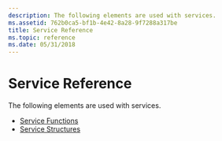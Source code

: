 ```yaml
---
description: The following elements are used with services.
ms.assetid: 762b0ca5-bf1b-4e42-8a28-9f7288a317be
title: Service Reference
ms.topic: reference
ms.date: 05/31/2018
---
```


# Service Reference

The following elements are used with services.

-   [Service Functions](service-functions.md)
-   [Service Structures](service-structures.md)

 

 



